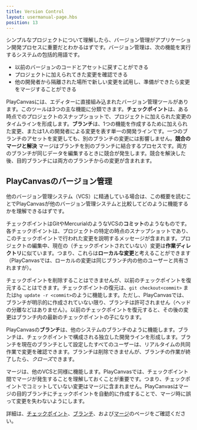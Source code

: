 ```yaml
---
title: Version Control
layout: usermanual-page.hbs
position: 13
---
```


シンプルなプロジェクトについて理解したら、バージョン管理がアプリケーション開発プロセスに重要だとわかるはずです。バージョン管理は、次の機能を実行するシステムの包括的用語です。

* 以前のバージョンのコードとアセットに戻すことができる
* プロジェクトに加えられてきた変更を確認できる
* 他の開発者から隔離された場所で新しい変更を試用し、準備ができたら変更をマージすることができる

PlayCanvasには、エディターに直接組み込まれたバージョン管理ツールがあります。このツールは3つの主な機能に分類できます。**チェックポイント**は、ある時点でのプロジェクトのスナップショットで、プロジェクトに加えられた変更のタイムラインを形成します。**ブランチ**は、1つの機能を作成するために加えられた変更、または1人の開発者による変更を表す単一の開発ラインです。一つのブランチのアセットを変更しても、別のブランチの変更には影響しません。**競合のマージと解決** マージはブランチを別のブランチに結合するプロセスです。両方のブランチが同じデータを編集するときに競合が発生します。競合を解決した後、目的ブランチには両方のブランチからの変更が含まれます。

## PlayCanvasのバージョン管理

他のバージョン管理システム（VCS）に精通している場合は、この概要を読むことでPlayCanvasが他のバージョン管理システムと比較してどのように機能するかを理解できるはずです。

チェックポイントはGitやMercurialのようなVCSの**コミット**のようなものです。各チェックポイントは、プロジェクトの特定の時点のスナップショットであり、このチェックポイントで行われた変更を説明するメッセージが含まれます。プロジェクトの編集中、現在の（チェックポイントされていない）変更は**作業ディレクトリ**に似ています。つまり、これらは**ローカルな変更**と考えることができます（PlayCanvasでは、ローカルの変更は同じブランチ内の他のユーザーと共有されますが）。

チェックポイントを削除することはできませんが、以前のチェックポイントを復元することはできます。チェックポイントの復元は、`git checkout<commit>` または`hg update -r <commit>`のように機能します。ただし、PlayCanvasでは、ブランチが明示的に作成されていない限り、ブランチは許可されません（ヘッドの分離などはありません）。以前のチェックポイントを復元すると、その後の変更はブランチ内の最新のチェックポイントの子になります。

PlayCanvasの**ブランチ**は、他のシステムのブランチのように機能します。ブランチは、チェックポイントで構成される独立した開発ラインを形成します。ブランチを現在のブランチとして設定したすべてのユーザーは、リアルタイムの共同作業で変更を確認できます。ブランチは削除できませんが、ブランチの作業が終了したら、*クローズ*できます。

マージは、他のVCSと同様に機能します。PlayCanvasでは、チェックポイント間でマージが発生することを理解しておくことが重要です。つまり、チェックポイントでコミットしていない変更はマージに含まれません。PlayCanvasはマージの目的ブランチにチェックポイントを自動的に作成することで、マージ時に誤って変更を失わないようにします。

詳細は、[チェックポイント][1]、[ブランチ][2]、および[マージ][3]のページをご確認ください。

[1]: /user-manual/version-control/checkpoints
[2]: /user-manual/version-control/branches
[3]: /user-manual/version-control/merging

